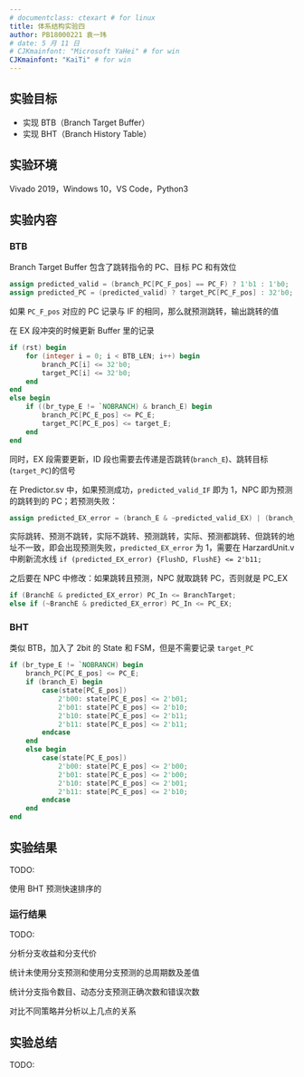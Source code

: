 ```yaml
---
# documentclass: ctexart # for linux
title: 体系结构实验四
author: PB18000221 袁一玮
# date: 5 月 11 日
# CJKmainfont: "Microsoft YaHei" # for win
CJKmainfont: "KaiTi" # for win
---
```


## 实验目标

- 实现 BTB（Branch Target Buffer）
- 实现 BHT（Branch History Table）

## 实验环境

Vivado 2019，Windows 10，VS Code，Python3

## 实验内容

### BTB

Branch Target Buffer 包含了跳转指令的 PC、目标 PC 和有效位

```verilog
assign predicted_valid = (branch_PC[PC_F_pos] == PC_F) ? 1'b1 : 1'b0;
assign predicted_PC = (predicted_valid) ? target_PC[PC_F_pos] : 32'b0;
```

如果 `PC_F_pos` 对应的 PC 记录与 IF 的相同，那么就预测跳转，输出跳转的值

在 EX 段冲突的时候更新 Buffer 里的记录

```verilog
if (rst) begin
    for (integer i = 0; i < BTB_LEN; i++) begin
        branch_PC[i] <= 32'b0;
        target_PC[i] <= 32'b0;
    end
end
else begin
    if ((br_type_E != `NOBRANCH) & branch_E) begin
        branch_PC[PC_E_pos] <= PC_E;
        target_PC[PC_E_pos] <= target_E;
    end
end
```

同时，EX 段需要更新，ID 段也需要去传递是否跳转(`branch_E`)、跳转目标(`target_PC`)的信号

在 Predictor.sv 中，如果预测成功，`predicted_valid_IF` 即为 1，NPC 即为预测的跳转到的 PC；若预测失败：

```verilog
assign predicted_EX_error = (branch_E & ~predicted_valid_EX) | (branch_E & predicted_valid_EX & (target_E != predicted_PC_EX)) | (~branch_E & predicted_valid_EX);
```

实际跳转、预测不跳转，实际不跳转、预测跳转，实际、预测都跳转、但跳转的地址不一致，即会出现预测失败，`predicted_EX_error` 为 1，需要在 HarzardUnit.v 中刷新流水线 `if (predicted_EX_error) {FlushD, FlushE} <= 2'b11;`

之后要在 NPC 中修改：如果跳转且预测，NPC 就取跳转 PC，否则就是 PC_EX

```verilog
if (BranchE & predicted_EX_error) PC_In <= BranchTarget;
else if (~BranchE & predicted_EX_error) PC_In <= PC_EX;
```

### BHT

类似 BTB，加入了 2bit 的 State 和 FSM，但是不需要记录 `target_PC`

```verilog
if (br_type_E != `NOBRANCH) begin
    branch_PC[PC_E_pos] <= PC_E;
    if (branch_E) begin
        case(state[PC_E_pos])
            2'b00: state[PC_E_pos] <= 2'b01;
            2'b01: state[PC_E_pos] <= 2'b10;
            2'b10: state[PC_E_pos] <= 2'b11;
            2'b11: state[PC_E_pos] <= 2'b11;
        endcase
    end
    else begin
        case(state[PC_E_pos])
            2'b00: state[PC_E_pos] <= 2'b00;
            2'b01: state[PC_E_pos] <= 2'b00;
            2'b10: state[PC_E_pos] <= 2'b01;
            2'b11: state[PC_E_pos] <= 2'b10;
        endcase
    end
end
```

## 实验结果

TODO:

使用 BHT 预测快速排序的

### 运行结果

TODO:

分析分支收益和分支代价

统计未使用分支预测和使用分支预测的总周期数及差值

统计分支指令数目、动态分支预测正确次数和错误次数

对比不同策略并分析以上几点的关系

## 实验总结

TODO:
